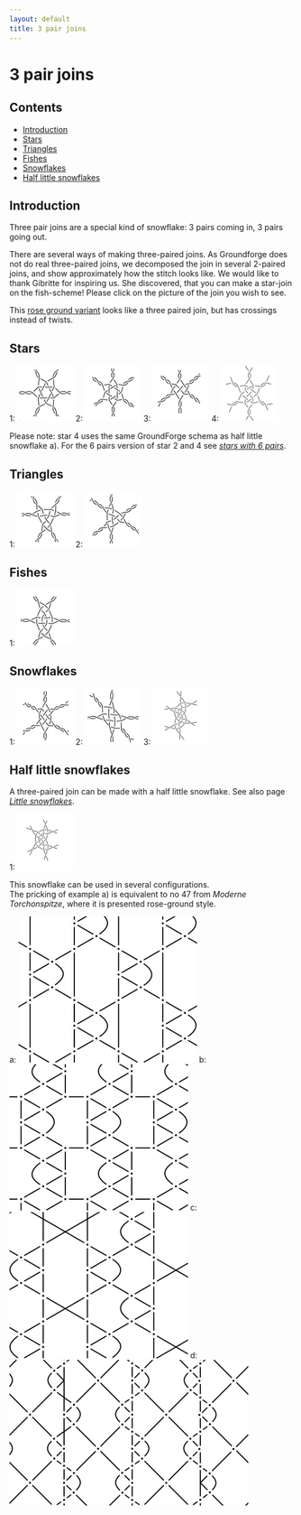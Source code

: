 ```yaml
---
layout: default
title: 3 pair joins
---
```


# 3 pair joins

## Contents

* [Introduction](#introduction)
* [Stars](#stars)
* [Triangles](#triangles)
* [Fishes](#fishes)
* [Snowflakes](#snowflakes)
* [Half little snowflakes](#half-little-snowflakes)

## Introduction

Three pair joins are a special kind of snowflake: 3 pairs coming in, 3 pairs going out.

There are several ways of making three-paired joins. As Groundforge does not do real three-paired joins, we decomposed the join in several 2-paired joins, and show approximately how the stitch looks like. We would like to thank Gibritte for inspiring us. She discovered, that you can make a star-join on the fish-scheme! Please click on the picture of the join you wish to see.    

This [rose ground variant][T-3cc] looks like a three paired join, but has crossings instead of twists.   

[T-3cc]: /GroundForge/stitches?patchWidth=12&patchHeight=16&a1=tctc&b1=cc&c1=ctct&d1=cc&b2=c&d2=c&tile=5831,-4-7&footsideStitch=ctctt&tileStitch=c&headsideStitch=ctctt&shiftColsSW=-2&shiftRowsSW=2&shiftColsSE=2&shiftRowsSE=2

## Stars

1:&nbsp;[![p-3pr-st-h]][t-3pr-st-h] 
2:&nbsp;[![p-3pr-st-v]][t-3pr-st-v] 
3:&nbsp;[![p-3pr-s2-v]][t-3pr-s2-v] 
4:&nbsp;[![p-3pr-hlf-st]][t-3pr-hlf-st]
<p style="clear: both"></p> 

Please note: star 4 uses the same GroundForge schema as half little snowflake a). For the 6 pairs version of star 2 and 4 see [_stars with 6 pairs_][page-6-stars].     

[p-3pr-st-h]: ../images/snow_3/3pr-st-h.png "horizontal star, family 321"
[p-3pr-st-v]: ../images/snow_3/3pr-st-v.png "vertical star, family 321"
[p-3pr-s2-v]: ../images/snow_3/3pr-s2-v.png "vertical star 2, family 231"
[p-3pr-hlf-st]: ../images/snow_3/3pr-hlf-st.png "star with centre stitch, family 123"

[t-3pr-st-h]: /GroundForge/stitches?patchWidth=8&patchHeight=12&d1=c&b1=ctct&l2=ctctrrr&d2=crclcrrr&c2=crclc&b2=ctcttt&a2=ctctl&d3=cttt&k4=ctct&c4=c&l5=ctctrr&k5=ctctrr&d5=clcrc&c5=clcrclll&a5=ctctll&c6=cttt&footside=x4,48,xx,x-,1z,xw&tile=-5,68,-7,5-,12,4-&headside=-x,V8,YX,7X,17,XX&footsideStitch=ctct&tileStitch=ctc&headsideStitch=ctct&shiftColsSW=0&shiftRowsSW=6&shiftColsSE=2&shiftRowsSE=6

[t-3pr-st-v]: /GroundForge/stitches?patchWidth=12&patchHeight=20&b1=clcrc&a1=c&d3=clcrclll&a3=cttt&c4=c&b4=crclc&d6=crclcrrr&c6=cttt&tile=76x-,yxxy,6-x4,x24-,xxww,x-27&tileStitch=ctct&shiftColsSW=0&shiftRowsSW=6&shiftColsSE=4&shiftRowsSE=6

[t-3pr-s2-v]: /GroundForge/stitches?patchWidth=12&patchHeight=20&b1=ct&a1=c&d3=lclll&a3=cttt&c4=c&b4=ct&d6=rcrrr&c6=cttt&tile=76x-,yxxy,6-x4,x24-,xxww,x-27&footsideStitch=ctctt&tileStitch=ctct&headsideStitch=ctctt&shiftColsSW=0&shiftRowsSW=6&shiftColsSE=4&shiftRowsSE=6

[t-3pr-hlf-st]: /GroundForge/stitches.html?patchWidth=15&patchHeight=25&tile=7-,-5,B-,-C,B-,x-,x-,x-&shiftColsSW=0&shiftRowsSW=8&shiftColsSE=2&shiftRowsSE=4&a1=c&b2=clcr&a3=ctc&b4=clcrr&a5=ctt

[page-6-stars]: ../docs/snow_6#stars

## Triangles       

1:&nbsp;[![p-3pr-tr-h]][t-3pr-tr-h] 
2:&nbsp;[![p-3pr-tr-v]][t-3pr-tr-v]    
<p style="clear: both"></p> 

[p-3pr-tr-h]: ../images/snow_3/3pr-tr-h.png "horizontal triangle, family 321"
[p-3pr-tr-v]: ../images/snow_3/3pr-tr-v.png "vertical triangle, family 321"

[t-3pr-tr-h]: /GroundForge/stitches?patchWidth=12&patchHeight=12&b1=ctcttt&b2=ctc&a2=ctcrrr&a3=ctcttt&b4=ctclll&a4=ctc&tile=-4,68,7-,12&tileStitch=ctc&shiftColsSW=0&shiftRowsSW=4&shiftColsSE=2&shiftRowsSE=4

[t-3pr-tr-v]: /GroundForge/stitches?patchWidth=10&patchHeight=10&c1=ctc&a1=ctcttt&d2=ctcrrr&tile=B-C-,---5&tileStitch=ctc&shiftColsSW=-2&shiftRowsSW=2&shiftColsSE=2&shiftRowsSE=2

## Fishes       

1:&nbsp;[![p-3pr-fh-h]][t-3pr-fh-h] 
<p style="clear: both"></p> 

[p-3pr-fh-h]: ../images/snow_3/3pr-fh-h.png "fish, family 231"

[t-3pr-fh-h]: /GroundForge/stitches?patchWidth=8&patchHeight=12&d1=ctc&b1=ctct&l2=ctctrrr&d2=ctcrrr&c2=ctc&b2=ctcttt&a2=ctctl&d3=ctcttt&k4=ctct&c4=ctc&l5=ctctrr&k5=ctctrr&d5=ctc&c5=ctclll&a5=ctctll&c6=ctcttt&footside=x4,48,xx,x-,1z,xw&tile=-5,68,-7,5-,12,4-&headside=-x,V8,YX,7X,17,XX&footsideStitch=ctct&tileStitch=ctc&headsideStitch=ctct&shiftColsSW=0&shiftRowsSW=6&shiftColsSE=2&shiftRowsSE=6

## Snowflakes

1:&nbsp;[![p-3pr-sn-v]][t-3pr-sn-v] 
2:&nbsp;[![p-3pr-sn-d]][t-3pr-sn-d] 
3:&nbsp;[![p-3pr-123]][t-3pr-123]         
<p style="clear: both"></p>   

[p-3pr-sn-v]: ../images/snow_3/3pr-sn-v.png "snowflake, family 321"
[p-3pr-sn-d]: ../images/snow_3/3pr-sn-d.png "diagonal snowflake, family 321"
[p-3pr-123]: ../images/snow_3/3pr-123.png "familie 123"

[t-3pr-sn-v]: /GroundForge/stitches?patchWidth=12&patchHeight=20&b1=ctcr&a1=cl&d3=ctclll&a3=cttt&c4=cr&b4=ctcl&d6=ctcrrr&c6=cttt&tile=76x-,yxxy,6-x4,x24-,xxww,x-27&tileStitch=ctct&shiftColsSW=0&shiftRowsSW=6&shiftColsSE=4&shiftRowsSE=6

[t-3pr-sn-d]: /GroundForge/stitches?patchWidth=17&patchHeight=20&e1=cl&a1=cr&e2=ctctrr&d2=ctc&b2=ctcrrr&a2=ctcl&d3=cttt&b3=cttt&c4=ctcttt&d5=cr&b5=cl&e6=ctc&d6=ctctll&b6=ctcr&a6=ctclll&e7=cttt&a7=cttt&f8=ctcttt&tile=c---b-,m9-l8-,-7-4--,--5---,-b-c--,0f-1h-,4---7-,-----5&tileStitch=ctct&shiftColsSW=0&shiftRowsSW=8&shiftColsSE=6&shiftRowsSE=8   

[t-3pr-123]: /GroundForge/stitches?patchWidth=17&patchHeight=20&paintStitches=ctct&b1=ctc&b2=ctc&a2=ctc&c3=ctcr&b3=ctc&b4=ctct&tile=-1z,58-,-79,z4-,-x-&shiftColsSW=0&shiftRowsSW=5&shiftColsSE=3&shiftRowsSE=2

## Half little snowflakes

A three-paired join can be made with a half little snowflake. See also page [_Little snowflakes_][page-little].     

1:&nbsp;[![p-3pr-132]][t-3pr-132]  
<p style="clear: both"></p>

This snowflake can be used in several configurations.        
The pricking of example a) is equivalent to no 47 from _Moderne Torchonspitze_, where it is presented rose-ground style. 

a:&nbsp;[![half little snowflake 1][p-sn-half-1]][t-sn-half-1] 
b:&nbsp;[![half little snowflake 2][p-sn-half-2]][t-sn-half-2] 
c:&nbsp;[![half little snowflake 3][p-sn-half-3]][t-sn-half-3] 
d:&nbsp;[![half little snowflake 4][p-sn-half-4]][t-sn-half-4] 
<p style="clear: both"></p>

[p-sn-half-1]: ../images/snow_3/g-sn-half-60-1.svg "h366, topologically equivalent to Moderne Torchonspitze no 47"
[p-sn-half-2]: ../images/snow_3/g-sn-half-60-2.svg "h305"
[p-sn-half-3]: ../images/snow_3/g-sn-half-60-3.svg "h362 honeycomb by P. Fouché"
[p-sn-half-4]: ../images/snow_3/g-sn-half-45-4.svg "hw362"

[p-3pr-132]: ../images/snow_3/3pr-132.png "half little snowflake, familie 132"

[t-3pr-132]: /GroundForge/stitches?patchWidth=17&patchHeight=20&paintStitches=ctcl&e1=ctcr&d1=ctct&b1=ctc&a1=ctc&f2=ctct&b2=ctc&e3=ctc&d3=ctc&b3=ctct&a3=ctcl&d4=ctc&tile=21z17-,x7-x-5,48v86-,-x-4x-&shiftColsSW=0&shiftRowsSW=4&shiftColsSE=6&shiftRowsSE=2

[t-sn-half-1]: /GroundForge/stitches?patchWidth=15&patchHeight=20&paintStitches=tctct&a1=ctc&b2=ctc&a3=tctct&b4=ctcrr&a5=ctctt&tile=7-,-5,B-,-C,B-,x-,x-,x-&shiftColsSW=0&shiftRowsSW=8&shiftColsSE=2&shiftRowsSE=4

[t-sn-half-2]: /GroundForge/stitches?patchWidth=15&patchHeight=20&paintStitches=ctctt&c1=ctctt&a1=ctct&b2=ct&a3=ct&b4=ctr&c5=ctct&a5=ctctt&b6=ct&c7=ct&b8=ctl&tile=6-C,-5-,B--,-C-,B-2,-5-,--C,-B-&shiftColsSW=0&shiftRowsSW=8&shiftColsSE=3&shiftRowsSE=8

[t-sn-half-3]: /GroundForge/stitches?patchWidth=30&patchHeight=30&paintStitches=cttctt&i1=ctctt&g1=ctc&c1=ctc&a1=ctctt&j2=cttctt&f2=ctc&d2=ctc&i3=ctc&g3=ctcrr&c3=ctcll&a3=ctc&h4=ctc&f4=ctctt&d4=ctctt&b4=ctc&i5=ctc&e5=cttctt&a5=ctc&h6=ctcll&f6=ctc&d6=ctc&b6=ctcrr&tile=4-5x-x5-7-,x-x7-4x-x5,7-4x-x7-4-,x5-7-4-5x-,4x-x5x-x7-,x7-4-7-4x-&shiftColsSW=0&shiftRowsSW=6&shiftColsSE=10&shiftRowsSE=6

[t-sn-half-4]: /GroundForge/stitches?patchWidth=15&patchHeight=20&paintStitches=tctct&g1=ctc&c1=ctc&a1=tctct&h2=ctc&g2=ctc&f2=ctc&d2=ctc&c2=ctc&b2=ctc&tile=5-4---7-,-21C-B86&shiftColsSW=-4&shiftRowsSW=2&shiftColsSE=4&shiftRowsSE=2     

[page-little]: ../docs/snowflakes#half-little-snowflake

